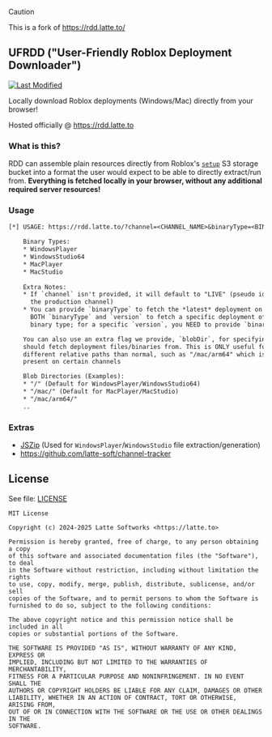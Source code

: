 [commits]: https://github.com/latte-soft/rdd/commits
[badges/last-modified]: https://img.shields.io/github/last-commit/latte-soft/rdd?label=Last%20Modifed

> [!CAUTION]
> This is a fork of https://rdd.latte.to/

## UFRDD ("User-Friendly Roblox Deployment Downloader")

[![Last Modified][badges/last-modified]][commits]

Locally download Roblox deployments (Windows/Mac) directly from your browser!

Hosted officially @ <https://rdd.latte.to>

### What is this?

RDD can assemble plain resources directly from Roblox's [`setup`](https://setup.rbxcdn.com) S3 storage bucket into a format the user would expect to be able to directly extract/run from. **Everything is fetched locally in your browser, without any additional required server resources!**

### Usage

```txt
[*] USAGE: https://rdd.latte.to/?channel=<CHANNEL_NAME>&binaryType=<BINARY_TYPE>&version=<VERSION_HASH>

    Binary Types:
    * WindowsPlayer
    * WindowsStudio64
    * MacPlayer
    * MacStudio
    
    Extra Notes:
    * If `channel` isn't provided, it will default to "LIVE" (pseudo identifier for
      the production channel)
    * You can provide `binaryType` to fetch the *latest* deployment on a channel, or
      BOTH `binaryType` and `version` to fetch a specific deployment of a specific
      binary type; for a specific `version`, you NEED to provide `binaryType` aswell

    You can also use an extra flag we provide, `blobDir`, for specifying where RDD
    should fetch deployment files/binaries from. This is ONLY useful for using
    different relative paths than normal, such as "/mac/arm64" which is specifically
    present on certain channels

    Blob Directories (Examples):
    * "/" (Default for WindowsPlayer/WindowsStudio64)
    * "/mac/" (Default for MacPlayer/MacStudio)
    * "/mac/arm64/"
    ..

```

### Extras

* [JSZip](https://github.com/Stuk/jszip) (Used for `WindowsPlayer`/`WindowsStudio` file extraction/generation)
* <https://github.com/latte-soft/channel-tracker>

## License

See file: [LICENSE](LICENSE)

```
MIT License

Copyright (c) 2024-2025 Latte Softworks <https://latte.to>

Permission is hereby granted, free of charge, to any person obtaining a copy
of this software and associated documentation files (the "Software"), to deal
in the Software without restriction, including without limitation the rights
to use, copy, modify, merge, publish, distribute, sublicense, and/or sell
copies of the Software, and to permit persons to whom the Software is
furnished to do so, subject to the following conditions:

The above copyright notice and this permission notice shall be included in all
copies or substantial portions of the Software.

THE SOFTWARE IS PROVIDED "AS IS", WITHOUT WARRANTY OF ANY KIND, EXPRESS OR
IMPLIED, INCLUDING BUT NOT LIMITED TO THE WARRANTIES OF MERCHANTABILITY,
FITNESS FOR A PARTICULAR PURPOSE AND NONINFRINGEMENT. IN NO EVENT SHALL THE
AUTHORS OR COPYRIGHT HOLDERS BE LIABLE FOR ANY CLAIM, DAMAGES OR OTHER
LIABILITY, WHETHER IN AN ACTION OF CONTRACT, TORT OR OTHERWISE, ARISING FROM,
OUT OF OR IN CONNECTION WITH THE SOFTWARE OR THE USE OR OTHER DEALINGS IN THE
SOFTWARE.
```
